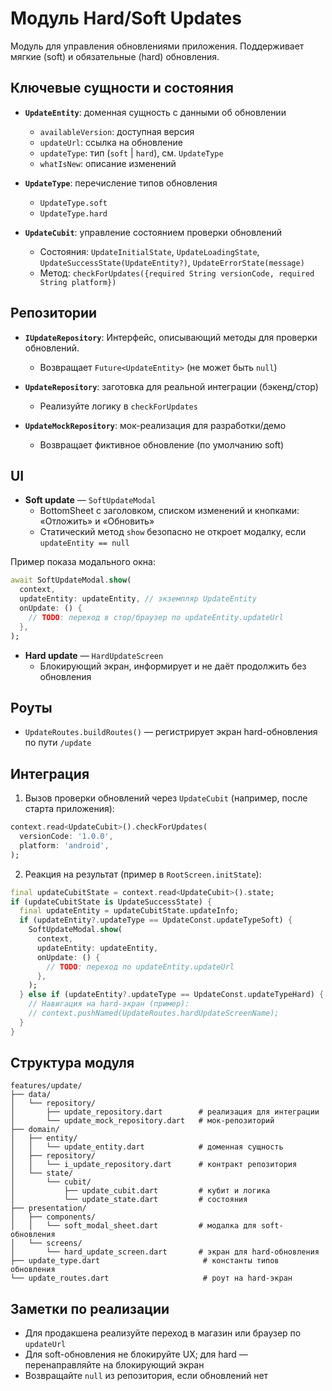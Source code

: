 # Модуль Hard/Soft Updates

Модуль для управления обновлениями приложения. Поддерживает мягкие (soft) и обязательные (hard) обновления.

## Ключевые сущности и состояния

- **`UpdateEntity`**: доменная сущность с данными об обновлении
  - `availableVersion`: доступная версия
  - `updateUrl`: ссылка на обновление
  - `updateType`: тип (`soft` | `hard`), см. `UpdateType`
  - `whatIsNew`: описание изменений

- **`UpdateType`**: перечисление типов обновления
  - `UpdateType.soft`
  - `UpdateType.hard`

- **`UpdateCubit`**: управление состоянием проверки обновлений
  - Состояния: `UpdateInitialState`, `UpdateLoadingState`, `UpdateSuccessState(UpdateEntity?)`, `UpdateErrorState(message)`
  - Метод: `checkForUpdates({required String versionCode, required String platform})`

## Репозитории

- **`IUpdateRepository`**: Интерфейс, описывающий методы для проверки обновлений.
  - Возвращает `Future<UpdateEntity>` (не может быть `null`)

- **`UpdateRepository`**: заготовка для реальной интеграции (бэкенд/стор)
  - Реализуйте логику в `checkForUpdates`

- **`UpdateMockRepository`**: мок-реализация для разработки/демо
  - Возвращает фиктивное обновление (по умолчанию soft)

## UI

- **Soft update** — `SoftUpdateModal`
  - BottomSheet с заголовком, списком изменений и кнопками: «Отложить» и «Обновить»
  - Статический метод `show` безопасно не откроет модалку, если `updateEntity == null`

Пример показа модального окна:
```dart
await SoftUpdateModal.show(
  context,
  updateEntity: updateEntity, // экземпляр UpdateEntity
  onUpdate: () {
    // TODO: переход в стор/браузер по updateEntity.updateUrl
  },
);
```

- **Hard update** — `HardUpdateScreen`
  - Блокирующий экран, информирует и не даёт продолжить без обновления

## Роуты

- `UpdateRoutes.buildRoutes()` — регистрирует экран hard-обновления по пути `/update`

## Интеграция

1) Вызов проверки обновлений через `UpdateCubit` (например, после старта приложения):
```dart
context.read<UpdateCubit>().checkForUpdates(
  versionCode: '1.0.0',
  platform: 'android',
);
```

2) Реакция на результат (пример в `RootScreen.initState`):
```dart
final updateCubitState = context.read<UpdateCubit>().state;
if (updateCubitState is UpdateSuccessState) {
  final updateEntity = updateCubitState.updateInfo;
  if (updateEntity?.updateType == UpdateConst.updateTypeSoft) {
    SoftUpdateModal.show(
      context,
      updateEntity: updateEntity,
      onUpdate: () {
        // TODO: переход по updateEntity.updateUrl
      },
    );
  } else if (updateEntity?.updateType == UpdateConst.updateTypeHard) {
    // Навигация на hard-экран (пример):
    // context.pushNamed(UpdateRoutes.hardUpdateScreenName);
  }
}
```

## Структура модуля

```
features/update/
├── data/
│   └── repository/
│       ├── update_repository.dart        # реализация для интеграции
│       └── update_mock_repository.dart   # мок-репозиторий
├── domain/
│   ├── entity/
│   │   └── update_entity.dart            # доменная сущность
│   ├── repository/
│   │   └── i_update_repository.dart      # контракт репозитория
│   └── state/
│       └── cubit/
│           ├── update_cubit.dart         # кубит и логика
│           └── update_state.dart         # состояния
├── presentation/
│   ├── components/
│   │   └── soft_modal_sheet.dart         # модалка для soft-обновления
│   └── screens/
│       └── hard_update_screen.dart       # экран для hard-обновления
├── update_type.dart                       # константы типов обновления
└── update_routes.dart                     # роут на hard-экран
```

## Заметки по реализации

- Для продакшена реализуйте переход в магазин или браузер по `updateUrl`
- Для soft-обновления не блокируйте UX; для hard — перенаправляйте на блокирующий экран
- Возвращайте `null` из репозитория, если обновлений нет
